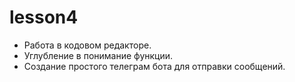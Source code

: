 # lesson4

- Работа в кодовом редакторе.
- Углубление в понимание функции.
- Создание простого телеграм бота для отправки сообщений. 
